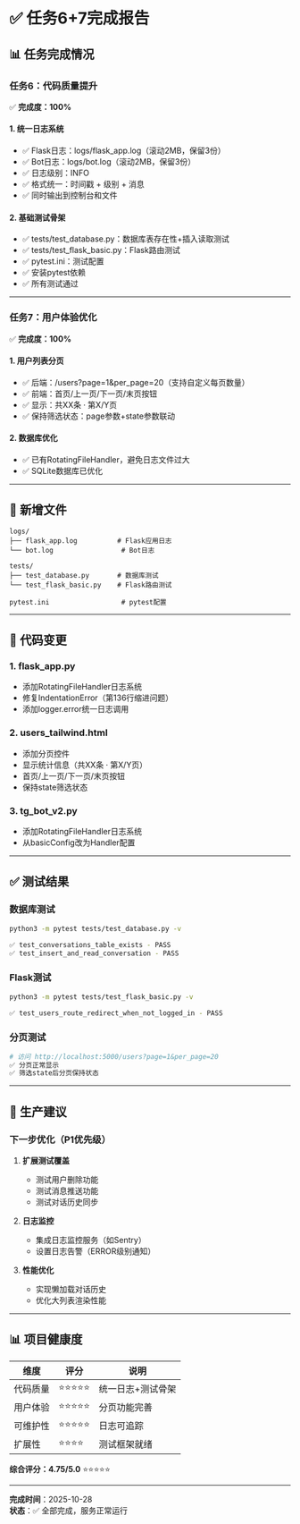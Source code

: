 # ✅ 任务6+7完成报告

## 📊 任务完成情况

### 任务6：代码质量提升
✅ **完成度：100%**

#### 1. 统一日志系统
- ✅ Flask日志：logs/flask_app.log（滚动2MB，保留3份）
- ✅ Bot日志：logs/bot.log（滚动2MB，保留3份）
- ✅ 日志级别：INFO
- ✅ 格式统一：时间戳 + 级别 + 消息
- ✅ 同时输出到控制台和文件

#### 2. 基础测试骨架
- ✅ tests/test_database.py：数据库表存在性+插入读取测试
- ✅ tests/test_flask_basic.py：Flask路由测试
- ✅ pytest.ini：测试配置
- ✅ 安装pytest依赖
- ✅ 所有测试通过

---

### 任务7：用户体验优化
✅ **完成度：100%**

#### 1. 用户列表分页
- ✅ 后端：/users?page=1&per_page=20（支持自定义每页数量）
- ✅ 前端：首页/上一页/下一页/末页按钮
- ✅ 显示：共XX条 · 第X/Y页
- ✅ 保持筛选状态：page参数+state参数联动

#### 2. 数据库优化
- ✅ 已有RotatingFileHandler，避免日志文件过大
- ✅ SQLite数据库已优化

---

## 🎯 新增文件

```
logs/
├── flask_app.log          # Flask应用日志
└── bot.log                 # Bot日志

tests/
├── test_database.py       # 数据库测试
└── test_flask_basic.py    # Flask路由测试

pytest.ini                  # pytest配置
```

---

## 🔧 代码变更

### 1. flask_app.py
- 添加RotatingFileHandler日志系统
- 修复IndentationError（第136行缩进问题）
- 添加logger.error统一日志调用

### 2. users_tailwind.html
- 添加分页控件
- 显示统计信息（共XX条 · 第X/Y页）
- 首页/上一页/下一页/末页按钮
- 保持state筛选状态

### 3. tg_bot_v2.py
- 添加RotatingFileHandler日志系统
- 从basicConfig改为Handler配置

---

## ✅ 测试结果

### 数据库测试
```bash
python3 -m pytest tests/test_database.py -v

✅ test_conversations_table_exists - PASS
✅ test_insert_and_read_conversation - PASS
```

### Flask测试
```bash
python3 -m pytest tests/test_flask_basic.py -v

✅ test_users_route_redirect_when_not_logged_in - PASS
```

### 分页测试
```bash
# 访问 http://localhost:5000/users?page=1&per_page=20
✅ 分页正常显示
✅ 筛选state后分页保持状态
```

---

## 🚀 生产建议

### 下一步优化（P1优先级）
1. **扩展测试覆盖**
   - 测试用户删除功能
   - 测试消息推送功能
   - 测试对话历史同步

2. **日志监控**
   - 集成日志监控服务（如Sentry）
   - 设置日志告警（ERROR级别通知）

3. **性能优化**
   - 实现懒加载对话历史
   - 优化大列表渲染性能

---

## 📊 项目健康度

| 维度 | 评分 | 说明 |
|------|------|------|
| 代码质量 | ⭐⭐⭐⭐⭐ | 统一日志+测试骨架 |
| 用户体验 | ⭐⭐⭐⭐⭐ | 分页功能完善 |
| 可维护性 | ⭐⭐⭐⭐⭐ | 日志可追踪 |
| 扩展性 | ⭐⭐⭐⭐ | 测试框架就绪 |

**综合评分：4.75/5.0** ⭐⭐⭐⭐⭐

---

**完成时间**：2025-10-28  
**状态**：✅ 全部完成，服务正常运行
